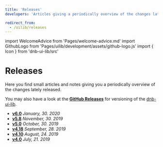 ```yaml
---
title: 'Releases'
developers: 'Articles giving a periodically overview of the changes lately released.'

redirect_from:
  - /uilib/releases
---
```


import WelcomeAdvice from 'Pages/welcome-advice.md'
import GithubLogo from 'Pages/uilib/development/assets/github-logo.js'
import { Icon } from 'dnb-ui-lib/src'

# Releases

Here you find small articles and notes giving you a periodically overview of the changes lately released.

You may also have a look at the [<Icon icon={GithubLogo} size="default" /> **GitHub Releases**](https://github.com/dnbexperience/eufemia/releases) for versioning of the [dnb-ui-lib](/uilib/).

- [**v6.0**](/uilib/about-the-lib/releases/v6-info) _January, 30. 2020_
- [**v5.8**](/uilib/about-the-lib/releases/v5.8-info) _November, 30. 2019_
- [**v5.0**](/uilib/about-the-lib/releases/v5-info) _October, 30. 2019_
- [**v4.18**](/uilib/about-the-lib/releases/v4.18-info) _September, 28. 2019_
- [**v4.10**](/uilib/about-the-lib/releases/v4.10-info) _August, 24. 2019_
- [**v4.0**](/uilib/about-the-lib/releases/v4-info) _July, 21. 2019_

<WelcomeAdvice />
